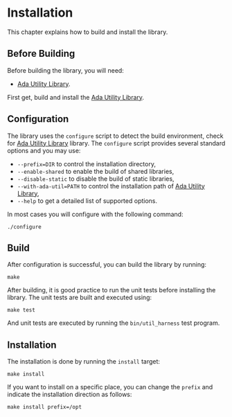 # Installation

This chapter explains how to build and install the library.

## Before Building

Before building the library, you will need:

* [Ada Utility Library](https://github.com/stcarrez/ada-util).

First get, build and install the [Ada Utility Library](https://github.com/stcarrez/ada-util).

## Configuration

The library uses the `configure` script to detect the build environment,
check for [Ada Utility Library](https://github.com/stcarrez/ada-util) library.
The `configure` script provides several standard options
and you may use:

  * `--prefix=DIR` to control the installation directory,
  * `--enable-shared` to enable the build of shared libraries,
  * `--disable-static` to disable the build of static libraries,
  * `--with-ada-util=PATH` to control the installation path of [Ada Utility Library](https://github.com/stcarrez/ada-util),
  * `--help` to get a detailed list of supported options.

In most cases you will configure with the following command:
```
./configure
```

## Build

After configuration is successful, you can build the library by running:
```
make
```

After building, it is good practice to run the unit tests before installing the library.
The unit tests are built and executed using:
```
make test
```
And unit tests are executed by running the `bin/util_harness` test program.

## Installation
The installation is done by running the `install` target:

```
make install
```

If you want to install on a specific place, you can change the `prefix` and indicate the installation
direction as follows:

```
make install prefix=/opt
```
